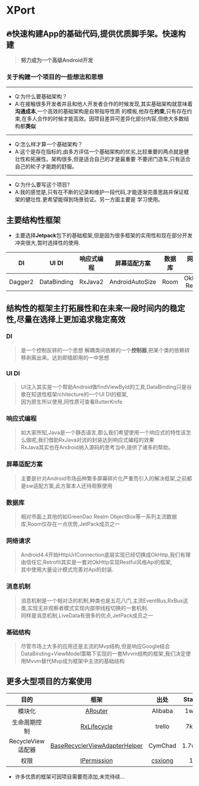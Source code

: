 # XPort
## 🔥快速构建App的基础代码,提供优质脚手架。快速构建

> **努力成为一个高级Android开发**

### 关于构建一个项目的一些想法和思想
---
- Q:为什么要基础架构？
- A:在接触很多开发者并且和他人开发者合作的时候发现,其实基础架构就意味着**沟通成本**,一个高效的基础架构是自带指导性质
    的模板,他存在**约束**,只有存在约束,在多人合作的时候才能高效。因项目差异可差异化部分内容,但绝大多数结构都**类似**
---
- Q:怎么样才算一个基础架构？
- A:这个是存在指标的,由多方评估一个基础架构的优劣,比较重要的两点就是健壮性和拓展性。架构很多,但是适合自己的才是最重要
    不要闭门造车,只有适合自己的轮子才能跑的舒服。
---
- Q:为什么要写这个项目?
- A:我的感觉是,只有在不断的记录和维护一段代码,才能逐渐完善思路并保证框架的健壮性.更希望能得到场景验证。另一方面主要是
    学习使用。
   
## 主要结构性框架
- 主要选择**Jetpack**包下的基础框架,但是因为很多框架的实用性和现在部分开发冲突很大,暂时选择性的使用.
 
DI|UI DI|响应式编程|屏幕适配方案|数据库|网络请求|消息机制|基础结构
:-:|:-:|:-:|:-:|:-:|:-:|:-:|:-:
Dagger2|DataBinding|RxJava2|AndroidAutoSize|Room|OkHttp3<br>Retrofit|LiveData|Mvvm

## 结构性的框架主打拓展性和在未来一段时间内的稳定性,尽量在选择上更加追求稳定高效
### **DI**
  > 是一个控制反转的一个思想 解耦类间依赖的一个**控制器**,把某个类的依赖转移剥离出来。达到即插即用的一中思想
  
### **UI DI**
  > UI注入其实是一个帮助Android做findViewById的工具,DataBinding只是谷歌在知道性框架rchitecture的一个UI DI的框架,<br>
     因为原生所以使用,同性质可查看ButterKnife
  
### **响应式编程** 
  > 如大家所知,Java是一个静态语言,那么我们希望使用一个响应式的特性该怎么做呢,我们借助RxJava对流的封装达到响应式编程的效果<br>
    RxJava其实也在Android纳入源码的思考当中,提供了诸多的帮助。
  
### **屏幕适配方案**
  > 主要是针对Android市场品种繁多屏幕碎片化严重而引入的解决框架,之前都是sw适配方案,此方案本人还待观察使用
  
### **数据库** 
  > 相对市面上其他的如GreenDao Realm ObjectBox等一系列主流数据库,Room仅存在一点优势,JetPack成员之一
  
### **网络请求** 
  > Android4.4开始HttpUrlConnection底层实现已经切换成OkHttp,我们有理由信任它,Retrofit其实是一套对OkHttp实现Restful风格Api的框架,<br>
  其中使用大量设计模式完善对Api的封装.
  
### **消息机制** 
  > 消息机制是一个相对泛的机制,种类也是五花八门,主流EventBus,RxBus这类,实现无非观察者模式实现内部带线程切换的一套机制.<br>
  同样是消息机制,LiveData有很多的优点,JetPack成员之一
  
### **基础结构** 
  > 尽管市场上大多的应用还是主流的Mvp结构,但是响应Google结合DataBinding+ViewModel策略下实现的一套Mvvm结构的框架,我们决定使用Mvvm替代Mvp成为框架中主流的基础结构
  
## 更多大型项目的方案使用

|目的|框架|出处|Stars
|:-:|:-:|:-:|:-:
|模块化|[ARouter](https://github.com/alibaba/ARouter)| Alibaba|1w+
|生命周期控制|[RxLifecycle](https://github.com/trello/RxLifecycle)|trello|7k+
|RecycleView适配器|[BaseRecyclerViewAdapterHelper](https://github.com/CymChad/BaseRecyclerViewAdapterHelper)|CymChad|1.7w+
|权限|[IPermission](https://github.com/csxiong/IPermission)|[csxiong](https://www.jianshu.com/u/9022fb039221)|1

- 许多优质的框架可因项目需要而添加,未完待续...